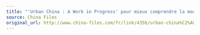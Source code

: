 ```yaml
---
title: "'Urban China : A Work in Progress' pour mieux comprendre la modernité urbaine chinoise"
source: China Files
original_url: http://www.china-files.com/fr/link/4356/urban-china%C2%A0-a-work-in-progress-pour-mieux-comprendre-la-modernite-urbaine-chinoise
---
```

